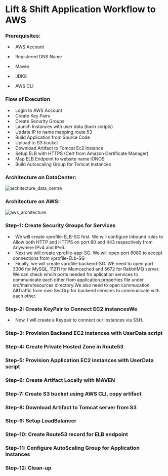 # Lift & Shift Application Workflow to AWS
### Prerequisites:

- &nbsp; AWS Account 

- &nbsp; Registered DNS Name

- &nbsp; Maven

- &nbsp; JDK8

- &nbsp; AWS CLI
### Flow of Execution
- &nbsp; Login to AWS Account
- &nbsp; Create Key Pairs
- &nbsp; Create Security Groups
- &nbsp; Launch Instances with user data (bash scripts)
- &nbsp; Update IP to name mapping route 53
- &nbsp; Build Application from Source Code
- &nbsp; Upload to S3 bucket
- &nbsp; Download Artifact to Tomcat Ec2 Instance
- &nbsp; Setup ELB with HTTPS (Cert from Amazon Certificate Manager)
- &nbsp; Map ELB Endpoint to website name IONOS
- &nbsp; Build Autoscaling Group for Tomcat Instances
### Architecture on DataCenter:

![architecture_data_centre](https://user-images.githubusercontent.com/73986565/210881651-6abe39f1-a972-47ea-ac37-8e788ca82996.png)

### Architecture on AWS:

![aws_architecture](https://user-images.githubusercontent.com/73986565/210882506-d4ff2b00-29f5-4e06-9644-a740ba3b7ffb.png)

### Step-1: Create Security Groups for Services
- &nbsp; We will create vprofile-ELB-SG first. We will configure Inbound rules to Allow both HTTP and HTTPS on port 80 and 443 respectively from Anywhere IPv4 and IPv6.
- &nbsp; Next we will create vprofile-app-SG. We will open port 8080 to accept connections from vprofile-ELb-SG
- &nbsp; Finally, we will create vprofile-backend-SG. WE need to open port 3306 for MySQL, 11211 for Memcached and 5672 for RabbitMQ server. We can check whcih ports needed fro aplication services to communicate each other from application.properties file under src/main/resources directory.We also need to open commucation AllTraffic from own SecGrp for backend services to communicate with each other.

### Step-2: Create KeyPair to Connect EC2 instancesWe 
- &nbsp; Now, I will create a Keypair to connect our instances via SSH.
### Step-3: Provision Backend EC2 instances with UserData script
### Step-4: Create Private Hosted Zone in Route53
### Step-5: Provision Application EC2 instances with UserData script
### Step-6: Create Artifact Locally with MAVEN
### Step-7: Create S3 bucket using AWS CLI, copy artifact
### Step-8: Download Artifact to Tomcat server from S3
### Step-9: Setup LoadBalancer
### Step-10: Create Route53 record for ELB endpoint
### Step-11: Configure AutoScaling Group for Application Instances
### Step-12: Clean-up


